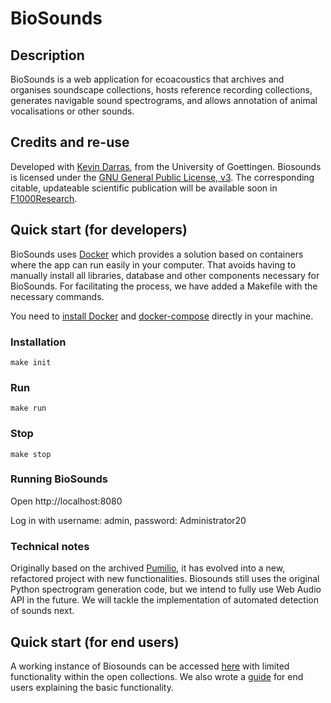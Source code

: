 # BioSounds

## Description

BioSounds is a web application for ecoacoustics that archives and organises soundscape collections, hosts reference recording collections, generates navigable sound spectrograms, and allows annotation of animal vocalisations or other sounds.

## Credits and re-use

Developed with [Kevin Darras](https://github.com/kdarras), from the University of Goettingen.
Biosounds is licensed under the [GNU General Public License, v3](https://www.gnu.org/licenses/gpl-3.0.en.html).
The corresponding citable, updateable scientific publication will be available soon in [F1000Research](https://f1000research.com/).

## Quick start (for developers)

BioSounds uses [Docker](https://www.docker.com) which provides a solution based on containers where the app can run easily in your computer. That avoids having to manually install all libraries, database and other components necessary for BioSounds. For facilitating the process, we have added a Makefile with the necessary commands.

You need to [install Docker](https://docs.docker.com/engine/install) and [docker-compose](https://docs.docker.com/compose/install) directly in your machine.

### Installation

```make init```

### Run

```make run```

### Stop

```make stop```

### Running BioSounds

Open http://localhost:8080

Log in with username: admin, password: Administrator20

### Technical notes

Originally based on the archived [Pumilio](https://github.com/ljvillanueva/pumilio), it has evolved into a new, refactored project with new functionalities. Biosounds still uses the original Python spectrogram generation code, but we intend to fully use Web Audio API in the future. We will tackle the implementation of automated detection of sounds next.

## Quick start (for end users)

A working instance of Biosounds can be accessed [here](https://soundefforts.uni-goettingen.de/biosounds/) with limited functionality within the open collections.
We also wrote a [guide](docs/guide.md) for end users explaining the basic functionality.

